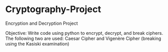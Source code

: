# Cryptography-Project
Encryption and Decryption Project

Objective: Write code using python to encrypt, decrypt, and break ciphers. The following
two are used: Caesar Cipher and Vigenère Cipher (breaking using the Kasiski examination)
